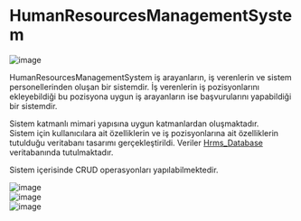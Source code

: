 # HumanResourcesManagementSystem

![image](https://user-images.githubusercontent.com/77542051/118402689-b343ee80-b673-11eb-92d8-08f644d4b84f.png)

HumanResourcesManagementSystem iş arayanların, iş verenlerin ve sistem personellerinden oluşan bir sistemdir. 
İş verenlerin iş pozisyonlarını ekleyebildiği bu pozisyona uygun iş arayanların ise başvurularını yapabildiği bir sistemdir.

Sistem katmanlı mimari yapısına uygun katmanlardan oluşmaktadır. <br>
Sistem için kullanıcılara ait özelliklerin ve iş pozisyonlarına ait özelliklerin tutulduğu veritabanı tasarımı gerçekleştirildi. 
Veriler [Hrms_Database](https://github.com/ilaydaez/HRMS_database.git) veritabanında tutulmaktadır.

Sistem içerisinde CRUD operasyonları yapılabilmektedir.


![image](https://user-images.githubusercontent.com/77542051/120809594-ea127380-c552-11eb-9254-d3ddfc6754c1.png)<br>
![image](https://user-images.githubusercontent.com/77542051/120809737-0f9f7d00-c553-11eb-8ff8-9424498f9ea2.png)<br>
![image](https://user-images.githubusercontent.com/77542051/120809884-3198ff80-c553-11eb-97c6-7f0bec272994.png)


